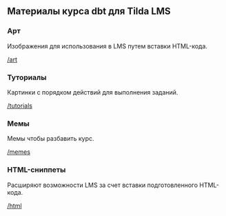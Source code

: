 ## Материалы курса dbt для Tilda LMS

### Арт

Изображения для использования в LMS путем вставки HTML-кода.

[/art](art)

### Туториалы

Картинки с порядком действий для выполнения заданий.

[/tutorials](tutorials)

### Мемы

Мемы чтобы разбавить курс.

[/memes](memes)

### HTML-сниппеты

Расширяют возможности LMS за счет вставки подготовленного HTML-кода.

[/html](html)
